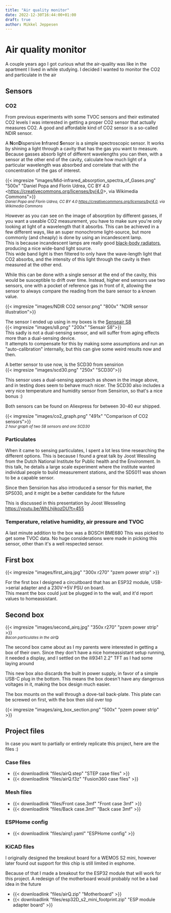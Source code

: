 ```yaml
---
title: "Air quality monitor"
date: 2022-12-30T16:44:00+01:00
draft: true
author: Mikkel Jeppesen
---
```


# Air quality monitor

A couple years ago I got curious what the air-quality was like in the apartment I lived in while studying.
I decided I wanted to monitor the CO2 and particulate in the air

## Sensors

### CO2
From previous experiments with some TVOC sensors and their estimated CO2 levels I was interested in getting a proper CO2
sensor that actually measures CO2. A good and affordable kind of CO2 sensor is a so-called NDIR sensor.  

A **N**on**D**ispersive **I**nfrared **S**ensor is a simple spectroscopic sensor. It works by shining a light through a cavity
that has the gas you want to measure.  
Because gasses absorb light of different wavelengths you can then, with a sensor at the
other end of the cavity, calculate how much light of a particular wavelength was absorbed and correlate that with the 
concentration of the gas of interest.

{{< imgresize "images/Mid-infrared_absorption_spectra_of_Gases.png" "500x" "Daniel Popa and Florin Udrea, CC BY 4.0 &lt;https://creativecommons.org/licenses/by/4.0&gt;, via Wikimedia Commons">}}  
<sub>*Daniel Popa and Florin Udrea, CC BY 4.0 <https://creativecommons.org/licenses/by/4.0>, via Wikimedia Commons*</sub>

However as you can see on the image of absorption by different gasses, if you want a useable CO2 measurement, you have to make
sure you're only looking at light of a wavelength that it absorbs.
This can be achieved in a few different ways, like an super monochrome light-source, but more commonly (and cheaply) is done
by using an incandescent lamp.  
This is because incandescent lamps are really good [black-body radiators](https://en.wikipedia.org/wiki/Black-body_radiation),
producing a nice wide-band light source.  
This wide band light is then filtered to only have the wave-length light that CO2 absorbs, and the intensity of this light
through the cavity is then measured at the other end.

While this can be done with a single sensor at the end of the cavity, this would be susceptible to drift over time.
Instead, higher end sensors use two sensors, one with a pocket of reference gas in front of it, allowing the sensor to always 
compare the reading from the bare sensor to a known value.

{{< imgresize "images/NDIR CO2 sensor.png" "800x" "NDIR sensor illustration">}}

The sensor I ended up using in my boxes is the [Senseair S8](https://senseair.com/products/size-counts/s8-residential/)  
{{< imgresize "images/s8.png" "200x" "Sensair S8">}}  
This sadly is not a dual-sensing sensor, and will suffer from aging effects more than a dual-sensing device.  
It attempts to compensate for this by making some assumptions and run an "auto-calibration" internally, but this can give some
weird results now and then.

A better sensor to use now, is the SCD30 from sensirion  
{{< imgresize "images/scd30.png" "250x" "SCD30">}}

This sensor uses a dual-sensing approach as shown in the image above, and in testing does seem to behave much nicer.
The SCD30 also includes a very nice temperature and humidity sensor from Sensirion, so that's a nice bonus :)

Both sensors can be found on Aliexpress for between 30-40 eur shipped.

{{< imgresize "images/co2_graph.png" "491x" "Comparison of CO2 sensors">}}  
<sub>*2 hour graph of two S8 sensors and one SCD30*</sub>

### Particulates
When it came to sensing particulates, I spent a lot less time researching the different options.
This is because I found a great talk by Joost Wessling from the Dutch National Institute for Public health and the Environment.
In this talk, he details a large scale experiment where the institute wanted individual people to build measurement stations,
and the SDS011 was shown to be a capable sensor.

Since then Sensirion has also introduced a sensor for this market, the SPS030, and it might be a better candidate for the 
future

This is discussed in this presentation by Joost Wesseling https://youtu.be/WhLhjikozDU?t=455

### Temperature, relative humidity, air pressure and TVOC
A last minute addition to the box was a BOSCH BME680
This was picked to get some TVOC data. No huge considerations were made in picking this sensor, other than it's a well
respected sensor.


## First box
{{< imgresize "images/first_airq.jpg" "300x r270" "pzem power strip" >}}

For the first box I designed a circuitboard that has an ESP32 module, USB->serial adapter and a 230V->5V PSU on board.  
This meant the box could just be plugged in to the wall, and it'd report values to homeassistant.

## Second box
{{< imgresize "images/second_airq.jpg" "350x r270" "pzem power strip" >}}  
<sub>*Bacon particulates in the air*😋</sub>

The second box came about as I my parents were interested in getting a box of their own.
Since they don't have a nice homeassistant setup running, it needed a display, and I settled on the ili9341 2.2" TFT
as I had some laying around

This new box also discards the built in power supply, in favor of a simple USB-C plug in the bottom. This means the box
doesn't have any dangerous voltages in it, making the box design much easier.

The box mounts on the wall through a dove-tail back-plate. This plate can be screwed on first, with the box then slid over top

{{< imgresize "images/airq_box_section.png" "500x" "pzem power strip" >}}  

## Project files
In case you want to partially or entirely replicate this project, here are the files :)

### Case files 
- {{< downloadlink "files/airQ.step" "STEP case files" >}}
- {{< downloadlink "files/airQ.f3z" "Fusion360 case files" >}}

### Mesh files
- {{< downloadlink "files/Front case.3mf" "Front case 3mf" >}}
- {{< downloadlink "files/Back case.3mf" "Back case 3mf" >}}

### ESPHome config
- {{< downloadlink "files/airq1.yaml" "ESPHome config" >}}

### KiCAD files
I originally designed the breakout board for a WEMOS S2 mini, however later found out support for this chip
is still limited in esphome.

Because of that I made a breakout for the ESP32 module that will work for this project. A redesign of the motherboard would
probably not be a bad idea in the future

- {{< downloadlink "files/airQ.zip" "Motherboard" >}}
- {{< downloadlink "files/esp32D_s2_mini_footprint.zip" "ESP module adapter board" >}}
